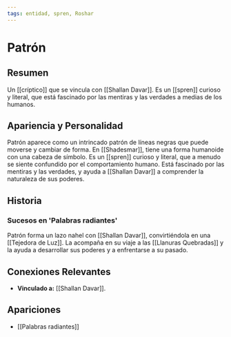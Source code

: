 ```yaml
---
tags: entidad, spren, Roshar
---
```


# Patrón

## Resumen
Un [[críptico]] que se vincula con [[Shallan Davar]]. Es un [[spren]] curioso y literal, que está fascinado por las mentiras y las verdades a medias de los humanos.

## Apariencia y Personalidad
Patrón aparece como un intrincado patrón de líneas negras que puede moverse y cambiar de forma. En [[Shadesmar]], tiene una forma humanoide con una cabeza de símbolo. Es un [[spren]] curioso y literal, que a menudo se siente confundido por el comportamiento humano. Está fascinado por las mentiras y las verdades, y ayuda a [[Shallan Davar]] a comprender la naturaleza de sus poderes.

## Historia
### Sucesos en 'Palabras radiantes'
Patrón forma un lazo nahel con [[Shallan Davar]], convirtiéndola en una [[Tejedora de Luz]]. La acompaña en su viaje a las [[Llanuras Quebradas]] y la ayuda a desarrollar sus poderes y a enfrentarse a su pasado.

## Conexiones Relevantes
* **Vinculado a:** [[Shallan Davar]].

## Apariciones
* [[Palabras radiantes]]
